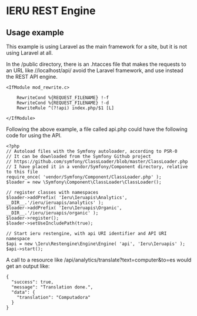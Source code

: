 IERU REST Engine
================

Usage example
-------------
This example is using Laravel as the main framework for a site, but it is not using Laravel at all.

In the /public directory, there is an .htacces file that makes the requests to an URL like //localhost/api/ avoid the Laravel framework, and use instead the REST API engine.

```
<IfModule mod_rewrite.c>
    
	RewriteCond %{REQUEST_FILENAME} !-f
	RewriteCond %{REQUEST_FILENAME} !-d
	RewriteRule ^(?!api) index.php/$1 [L]
    
</IfModule>
```
Following the above example, a file called api.php could have the following code for using the API.
```
<?php
// Autoload files with the Symfony autoloader, according to PSR-0
// It can be downloaded from the Symfony Github project
// https://github.com/symfony/ClassLoader/blob/master/ClassLoader.php
// I have placed it in a vendor/Symfony/Component directory, relative to this file
require_once( 'vendor/Symfony/Component/ClassLoader.php' );
$loader = new \Symfony\Component\ClassLoader\ClassLoader();

// register classes with namespaces
$loader->addPrefix( 'Ieru\Ieruapis\Analytics', __DIR__.'/ieru/ieruapis/analytics' );
$loader->addPrefix( 'Ieru\Ieruapis\Organic',   __DIR__.'/ieru/ieruapis/organic' );
$loader->register();
$loader->setUseIncludePath(true);

// Start ieru restengine, with api URI identifier and API URI namespace
$api = new \Ieru\Restengine\Engine\Engine( 'api', 'Ieru\Ieruapis' );
$api->start();
```
A call to a resource like /api/analytics/translate?text=computer&to=es would get an output like:
```
{
  "success": true,
  "message": "Translation done.",
  "data": {
    "translation": "Computadora"
  }
}
```